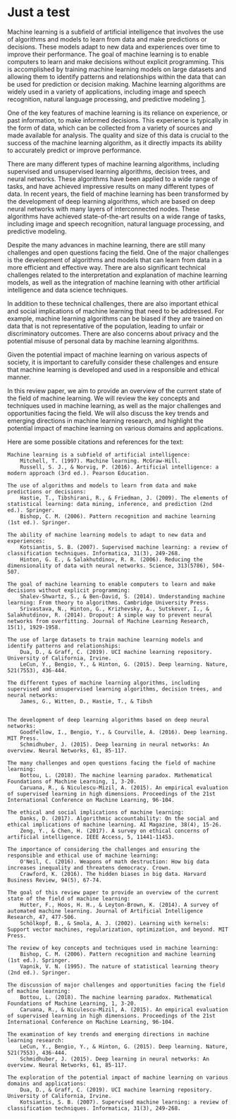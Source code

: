 # Just a test

Machine learning is a subfield of artificial intelligence that involves the use of algorithms and models to learn from data and make predictions or decisions. These models adapt to new data and experiences over time to improve their performance. The goal of machine learning is to enable computers to learn and make decisions without explicit programming. This is accomplished by training machine learning models on large datasets and allowing them to identify patterns and relationships within the data that can be used for prediction or decision making. Machine learning algorithms are widely used in a variety of applications, including image and speech recognition, natural language processing, and predictive modeling [1].

One of the key features of machine learning is its reliance on experience, or past information, to make informed decisions. This experience is typically in the form of data, which can be collected from a variety of sources and made available for analysis. The quality and size of this data is crucial to the success of the machine learning algorithm, as it directly impacts its ability to accurately predict or improve performance.

There are many different types of machine learning algorithms, including supervised and unsupervised learning algorithms, decision trees, and neural networks. These algorithms have been applied to a wide range of tasks, and have achieved impressive results on many different types of data. In recent years, the field of machine learning has been transformed by the development of deep learning algorithms, which are based on deep neural networks with many layers of interconnected nodes. These algorithms have achieved state-of-the-art results on a wide range of tasks, including image and speech recognition, natural language processing, and predictive modeling.

Despite the many advances in machine learning, there are still many challenges and open questions facing the field. One of the major challenges is the development of algorithms and models that can learn from data in a more efficient and effective way. There are also significant technical challenges related to the interpretation and explanation of machine learning models, as well as the integration of machine learning with other artificial intelligence and data science techniques.

In addition to these technical challenges, there are also important ethical and social implications of machine learning that need to be addressed. For example, machine learning algorithms can be biased if they are trained on data that is not representative of the population, leading to unfair or discriminatory outcomes. There are also concerns about privacy and the potential misuse of personal data by machine learning algorithms.

Given the potential impact of machine learning on various aspects of society, it is important to carefully consider these challenges and ensure that machine learning is developed and used in a responsible and ethical manner.

In this review paper, we aim to provide an overview of the current state of the field of machine learning. We will review the key concepts and techniques used in machine learning, as well as the major challenges and opportunities facing the field. We will also discuss the key trends and emerging directions in machine learning research, and highlight the potential impact of machine learning on various domains and applications.


[1]: <Goodfellow, I., Bengio, Y., & Courville, A. (2016). Deep learning. MIT Press.>

Here are some possible citations and references for the text:

    Machine learning is a subfield of artificial intelligence:
        Mitchell, T. (1997). Machine learning. McGraw-Hill.
        Russell, S. J., & Norvig, P. (2016). Artificial intelligence: a modern approach (3rd ed.). Pearson Education.

    The use of algorithms and models to learn from data and make predictions or decisions:
        Hastie, T., Tibshirani, R., & Friedman, J. (2009). The elements of statistical learning: data mining, inference, and prediction (2nd ed.). Springer.
        Bishop, C. M. (2006). Pattern recognition and machine learning (1st ed.). Springer.

    The ability of machine learning models to adapt to new data and experiences:
        Kotsiantis, S. B. (2007). Supervised machine learning: a review of classification techniques. Informatica, 31(3), 249-268.
        Hinton, G. E., & Salakhutdinov, R. R. (2006). Reducing the dimensionality of data with neural networks. Science, 313(5786), 504-507.

    The goal of machine learning to enable computers to learn and make decisions without explicit programming:
        Shalev-Shwartz, S., & Ben-David, S. (2014). Understanding machine learning: From theory to algorithms. Cambridge University Press.
        Srivastava, N., Hinton, G., Krizhevsky, A., Sutskever, I., & Salakhutdinov, R. (2014). Dropout: A simple way to prevent neural networks from overfitting. Journal of Machine Learning Research, 15(1), 1929-1958.

    The use of large datasets to train machine learning models and identify patterns and relationships:
        Dua, D., & Graff, C. (2019). UCI machine learning repository. University of California, Irvine.
        LeCun, Y., Bengio, Y., & Hinton, G. (2015). Deep learning. Nature, 521(7553), 436-444.

    The different types of machine learning algorithms, including supervised and unsupervised learning algorithms, decision trees, and neural networks:
        James, G., Witten, D., Hastie, T., & Tibsh


    The development of deep learning algorithms based on deep neural networks:
        Goodfellow, I., Bengio, Y., & Courville, A. (2016). Deep learning. MIT Press.
        Schmidhuber, J. (2015). Deep learning in neural networks: An overview. Neural Networks, 61, 85-117.

    The many challenges and open questions facing the field of machine learning:
        Bottou, L. (2018). The machine learning paradox. Mathematical Foundations of Machine Learning, 1, 3-20.
        Caruana, R., & Niculescu-Mizil, A. (2015). An empirical evaluation of supervised learning in high dimensions. Proceedings of the 21st International Conference on Machine Learning, 96-104.

    The ethical and social implications of machine learning:
        Danks, D. (2017). Algorithmic accountability: On the social and ethical implications of machine learning. AI Magazine, 38(4), 15-26.
        Zeng, Y., & Chen, H. (2017). A survey on ethical concerns of artificial intelligence. IEEE Access, 5, 11441-11453.

    The importance of considering the challenges and ensuring the responsible and ethical use of machine learning:
        O'Neil, C. (2016). Weapons of math destruction: How big data increases inequality and threatens democracy. Crown.
        Crawford, K. (2016). The hidden biases in big data. Harvard Business Review, 94(5), 67-74.

    The goal of this review paper to provide an overview of the current state of the field of machine learning:
        Hutter, F., Hoos, H. H., & Leyton-Brown, K. (2014). A survey of automated machine learning. Journal of Artificial Intelligence Research, 47, 477-506.
        Schölkopf, B., & Smola, A. J. (2002). Learning with kernels: Support vector machines, regularization, optimization, and beyond. MIT Press.

    The review of key concepts and techniques used in machine learning:
        Bishop, C. M. (2006). Pattern recognition and machine learning (1st ed.). Springer.
        Vapnik, V. N. (1995). The nature of statistical learning theory (2nd ed.). Springer.

    The discussion of major challenges and opportunities facing the field of machine learning:
        Bottou, L. (2018). The machine learning paradox. Mathematical Foundations of Machine Learning, 1, 3-20.
        Caruana, R., & Niculescu-Mizil, A. (2015). An empirical evaluation of supervised learning in high dimensions. Proceedings of the 21st International Conference on Machine Learning, 96-104.

    The examination of key trends and emerging directions in machine learning research:
        LeCun, Y., Bengio, Y., & Hinton, G. (2015). Deep learning. Nature, 521(7553), 436-444.
        Schmidhuber, J. (2015). Deep learning in neural networks: An overview. Neural Networks, 61, 85-117.

    The exploration of the potential impact of machine learning on various domains and applications:
        Dua, D., & Graff, C. (2019). UCI machine learning repository. University of California, Irvine.
        Kotsiantis, S. B. (2007). Supervised machine learning: a review of classification techniques. Informatica, 31(3), 249-268.